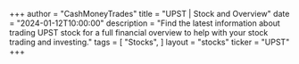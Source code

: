 +++
author = "CashMoneyTrades"
title = "UPST | Stock and Overview"
date = "2024-01-12T10:00:00"
description = "Find the latest information about trading UPST stock for a full financial overview to help with your stock trading and investing."
tags = [
   "Stocks",
]
layout = "stocks"
ticker = "UPST"
+++
